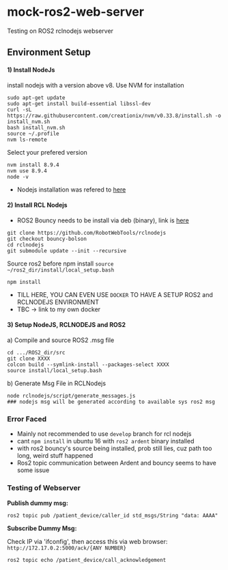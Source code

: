 # mock-ros2-web-server
Testing on ROS2 rclnodejs webserver

## Environment Setup

#### 1) Install NodeJs
install nodejs with a version above v8. Use NVM for installation

```
sudo apt-get update
sudo apt-get install build-essential libssl-dev
curl -sL https://raw.githubusercontent.com/creationix/nvm/v0.33.8/install.sh -o install_nvm.sh
bash install_nvm.sh
source ~/.profile
nvm ls-remote
```

Select your prefered version
```
nvm install 8.9.4
nvm use 8.9.4
node -v
```

* Nodejs installation was refered to [here](https://www.digitalocean.com/community/tutorials/how-to-install-node-js-on-ubuntu-16-04)


#### 2) Install RCL Nodejs

* ROS2 Bouncy needs to be install via deb (binary), link is [here](https://index.ros.org/doc/ros2/Linux-Install-Debians/)

```
git clone https://github.com/RobotWebTools/rclnodejs
git checkout bouncy-bolson
cd rclnodejs
git submodule update --init --recursive
```

Source ros2 before npm install `source ~/ros2_dir/install/local_setup.bash`

```
npm install
```

* TILL HERE, YOU CAN EVEN USE `DOCKER` TO HAVE A SETUP ROS2 and RCLNODEJS ENVIRONMENT
* TBC -> link to my own docker

#### 3) Setup NodeJS, RCLNODEJS and ROS2

a) Compile and source ROS2 .msg file 
```
cd .../ROS2_dir/src
git clone XXXX
colcon build --symlink-install --packages-select XXXX
source install/local_setup.bash
```

b) Generate Msg File in RCLNodejs
```
node rclnodejs/script/generate_messages.js 
### nodejs msg will be generated according to available sys ros2 msg
```


### Error Faced

* Mainly not recommended to use `develop` branch for rcl nodejs
* cant `npm install` in ubuntu 16 with `ros2 ardent` binary installed
* with ros2 bouncy's source being installed, prob still lies, cuz path too long, weird stuff happened
* Ros2 topic communication between Ardent and bouncy seems to have some issue


### Testing of Webserver

**Publish dummy msg:**

```
ros2 topic pub /patient_device/caller_id std_msgs/String "data: AAAA"
```

**Subscribe Dummy Msg:**

Check IP via 'ifconfig', then access this via web browser: `http://172.17.0.2:5000/ack/{ANY NUMBER}`

```
ros2 topic echo /patient_device/call_acknowledgement
```

